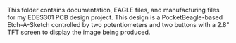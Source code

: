 This folder contains documentation, EAGLE files, and manufacturing files for my EDES301 PCB design project. This design is a PocketBeagle-based Etch-A-Sketch controlled by two potentiometers and two buttons with a 2.8" TFT screen to display the image being produced.